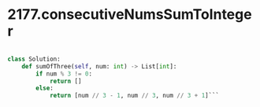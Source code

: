 # 2177.consecutiveNumsSumToInteger
```python

class Solution:
    def sumOfThree(self, num: int) -> List[int]:
        if num % 3 != 0:
            return []
        else: 
            return [num // 3 - 1, num // 3, num // 3 + 1]```
